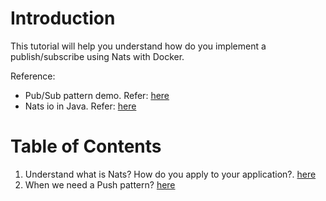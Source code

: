 # Introduction
This tutorial will help you understand how do you implement a publish/subscribe using Nats with Docker.

Reference:
* Pub/Sub pattern demo. Refer: [here](https://github.com/ProsonulHaque/NATS-Pub-Sub?ref=golangexample.com)
* Nats io in Java. Refer: [here](https://www.baeldung.com/nats-java-client)
# Table of Contents
1. Understand what is Nats? How do you apply to your application?. [here](https://www.meisternote.com/app/note/anSnux0_Ps4N/nats-io)
2. When we need a Push pattern? [here]()


# 
